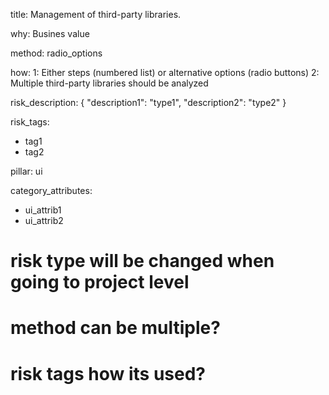 title: Management of third-party libraries.

why: Busines value

method: radio_options

how:
  1: Either steps (numbered list) or alternative options (radio buttons)
  2: Multiple third-party libraries should be analyzed

risk_description: {
  "description1": "type1",
  "description2": "type2"
}

risk_tags:
- tag1
- tag2

pillar: ui

category_attributes:
- ui_attrib1
- ui_attrib2


# risk type will be changed when going to project level
# method can be multiple?
# risk tags how its used?
